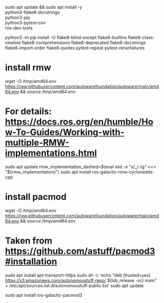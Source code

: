 sudo apt update && sudo apt install -y \
  python3-flake8-docstrings \
  python3-pip \
  python3-pytest-cov \
  ros-dev-tools
  
  python3 -m pip install -U   flake8-blind-except   flake8-builtins   flake8-class-newline   flake8-comprehensions   flake8-deprecated   flake8-docstrings   flake8-import-order   flake8-quotes   pytest-repeat   pytest-rerunfailures 
# install rmw
wget -O /tmp/amd64.env https://raw.githubusercontent.com/autowarefoundation/autoware/main/amd64.env && source /tmp/amd64.env

# For details: https://docs.ros.org/en/humble/How-To-Guides/Working-with-multiple-RMW-implementations.html
sudo apt update
rmw_implementation_dashed=$(eval sed -e "s/_/-/g" <<< "${rmw_implementation}")
sudo apt install ros-galactic-rmw-cyclonedds-cpp

#  install pacmod
wget -O /tmp/amd64.env https://raw.githubusercontent.com/autowarefoundation/autoware/main/amd64.env && source /tmp/amd64.env

# Taken from https://github.com/astuff/pacmod3#installation
sudo apt install apt-transport-https
sudo sh -c 'echo "deb [trusted=yes] https://s3.amazonaws.com/autonomoustuff-repo/ $(lsb_release -sc) main" > /etc/apt/sources.list.d/autonomoustuff-public.list'
sudo apt update

sudo apt install ros-galactic-pacmod3
